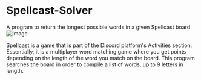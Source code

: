 # Spellcast-Solver
A program to return the longest possible words in a given Spellcast board
![image](https://user-images.githubusercontent.com/44306495/198844466-8e028e85-a651-4d71-abba-b08ecee90101.png)

Spellcast is a game that is part of the Discord platform's Activities section. Essentially, it is a multiplayer word matching game where you get points depending on the length of the word you match on the board. This program searches the board in order to compile a list of words, up to 9 letters in length.
